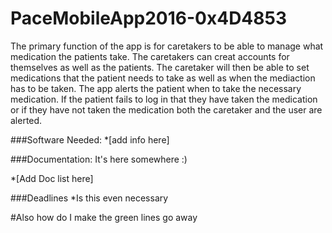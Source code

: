 # PaceMobileApp2016-0x4D4853

The primary function of the app is for caretakers to be able to manage what medication the patients take. The caretakers can creat accounts for themselves as well as the patients. The caretaker will then be able to set medications that the patient needs to take as well as when the mediaction has to be taken. The app alerts the patient when to take the necessary medication. If the patient fails to log in that they have taken the medication or if they have not taken the medication both the caretaker and the user are alerted.

###Software Needed:
*[add info here]

###Documentation:
It's here somewhere :)

*[Add Doc list here]

###Deadlines
*Is this even necessary

#Also how do I make the green lines go away

